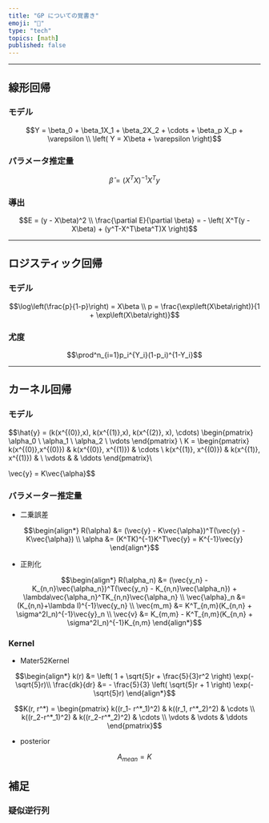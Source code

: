 ```yaml
---
title: "GP についての覚書き"
emoji: "📏"
type: "tech"
topics: [math]
published: false
---
```


----------

## 線形回帰

### モデル

$$Y = \beta_0 + \beta_1X_1 + \beta_2X_2 + \cdots + \beta_p X_p + \varepsilon \\
\left( Y = X\beta + \varepsilon \right)$$

### パラメータ推定量

$$\hat{\beta} = (X^TX)^{-1}X^Ty$$

### 導出

$$E = (y - X\beta)^2 \\
\frac{\partial E}{\partial \beta} = - \left( X^T(y - X\beta) + (y^T-X^T\beta^T)X \right)$$

----------

## ロジスティック回帰

### モデル

$$\log\left(\frac{p}{1-p}\right) = X\beta \\
p = \frac{\exp\left(X\beta\right)}{1 + \exp\left(X\beta\right)}$$

### 尤度

$$\prod^n_{i=1}p_i^{Y_i}(1-p_i)^{1-Y_i}$$

----------

## カーネル回帰

### モデル

$$\hat{y} = (k(x^{(0)},x), k(x^{(1)},x), k(x^{(2)}, x), \cdots) \begin{pmatrix}
\alpha_0 \\
\alpha_1 \\
\alpha_2 \\
\vdots
\end{pmatrix} \\
K = \begin{pmatrix}
  k(x^{(0)},x^{(0)}) & k(x^{(0)}, x^{(1)}) & \cdots \\
k(x^{(1)}, x^{(0)}) & k(x^{(1)}, x^{(1)}) & \\
\vdots & & \ddots
\end{pmatrix}\\

\vec{y} = K\vec{\alpha}$$

### バラメーター推定量

* 二乗誤差

$$\begin{align*}
R(\alpha) &= (\vec{y} - K\vec{\alpha})^T(\vec{y} - K\vec{\alpha}) \\
\alpha &= (K^TK)^{-1}K^T\vec{y} = K^{-1}\vec{y}
\end{align*}$$

* 正則化

$$\begin{align*}
R(\alpha_n) &= (\vec{y_n} - K_{n,n}\vec{\alpha_n})^T(\vec{y_n} - K_{n,n}\vec{\alpha_n}) + \lambda\vec{\alpha_n}^TK_{n,n}\vec{\alpha_n} \\
\vec{\alpha}_n &= (K_{n,n}+\lambda I)^{-1}\vec{y_n} \\
\vec{m_m} &= K^T_{n,m}(K_{n,n} + \sigma^2I_n)^{-1}\vec{y}_n \\
\vec{v} &= K_{m,m} - K^T_{n,m}(K_{n,n} + \sigma^2I_n)^{-1}K_{n,m}
\end{align*}$$

### Kernel

* Mater52Kernel

$$\begin{align*}
k(r) &= \left( 1 + \sqrt{5}r + \frac{5}{3}r^2 \right) \exp(-\sqrt{5}r)\\
\frac{dk}{dr} &= - \frac{5}{3} \left( \sqrt{5}r + 1 \right) \exp(-\sqrt{5}r)
\end{align*}$$

$$K(r, r^*) = \begin{pmatrix}
k((r_1- r^*_1)^2) & k((r_1, r^*_2)^2) & \cdots \\
k((r_2-r^*_1)^2) & k((r_2-r^*_2)^2) & \cdots \\
\vdots & \vdots & \ddots
\end{pmatrix}$$

* posterior

$$A_{mean} = K$$

## 補足

### 疑似逆行列